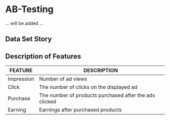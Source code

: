 # AB-Testing

... will be added ...

## Data Set Story


## Description of Features
|**FEATURE**|**DESCRIPTION**|
|---|---|
|Impression|Number of ad views|
|Click|The number of clicks on the displayed ad|
|Purchase|The number of products purchased after the ads clicked|
|Earning|Earnings after purchased products|
